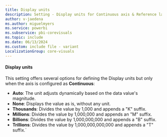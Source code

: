 ```yaml
---
title: Display units
description: Setting - Display units for Continuous axis & Reference labels
author: v-jaedena
ms.author: miguelmyers
ms.service: powerbi
ms.subservice: pbi-corevisuals
ms.topic: include
ms.date: 06/13/2024
ms.custom: include file - variant
LocalizationGroup: core-visuals
---
```

#### Display units

This setting offers several options for defining the Display units but only when the axis is configured as **Continuous**:

- **Auto**: The unit adjusts dynamically based on the data value's magnitude.
- **None**: Displays the value as is, without any unit.
- **Thousands**: Divides the value by 1,000 and appends a "K" suffix.
- **Millions**: Divides the value by 1,000,000 and appends an "M" suffix.
- **Billions**: Divides the value by 1,000,000,000 and appends a "B" suffix.
- **Trillions**: Divides the value by 1,000,000,000,000 and appends a "T" suffix.`
